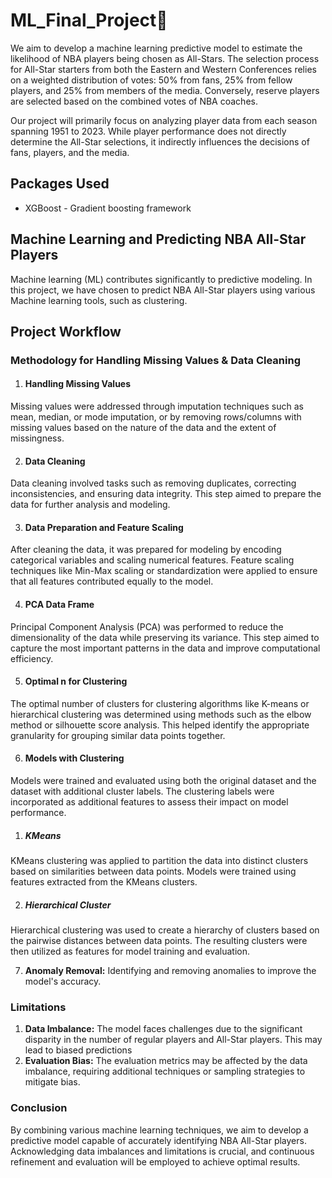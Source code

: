 # ML_Final_Project🏀


We aim to develop a machine learning predictive model to estimate the likelihood of NBA players being chosen as All-Stars. The selection process for All-Star starters from both the Eastern and Western Conferences relies on a weighted distribution of votes: 50% from fans, 25% from fellow players, and 25% from members of the media. Conversely, reserve players are selected based on the combined votes of NBA coaches.

Our project will primarily focus on analyzing player data from each season spanning 1951 to 2023. While player performance does not directly determine the All-Star selections, it indirectly influences the decisions of fans, players, and the media.

## Packages Used

* XGBoost - Gradient boosting framework



## Machine Learning and Predicting NBA All-Star Players

Machine learning (ML) contributes significantly to predictive modeling. In this project, we have chosen to predict NBA All-Star players using various Machine learning tools, such as clustering.

## Project Workflow


### Methodology for Handling Missing Values & Data Cleaning

1. #### Handling Missing Values
Missing values were addressed through imputation techniques such as mean, median, or mode imputation, or by removing rows/columns with missing values based on the nature of the data and the extent of missingness.

2. #### Data Cleaning
Data cleaning involved tasks such as removing duplicates, correcting inconsistencies, and ensuring data integrity. This step aimed to prepare the data for further analysis and modeling.

3. #### Data Preparation and Feature Scaling
After cleaning the data, it was prepared for modeling by encoding categorical variables and scaling numerical features. Feature scaling techniques like Min-Max scaling or standardization were applied to ensure that all features contributed equally to the model.

4. #### PCA Data Frame
Principal Component Analysis (PCA) was performed to reduce the dimensionality of the data while preserving its variance. This step aimed to capture the most important patterns in the data and improve computational efficiency.

5. #### Optimal n for Clustering
The optimal number of clusters for clustering algorithms like K-means or hierarchical clustering was determined using methods such as the elbow method or silhouette score analysis. This helped identify the appropriate granularity for grouping similar data points together.

6. #### Models with Clustering
Models were trained and evaluated using both the original dataset and the dataset with additional cluster labels. The clustering labels were incorporated as additional features to assess their impact on model performance.

1. ##### KMeans
KMeans clustering was applied to partition the data into distinct clusters based on similarities between data points. Models were  trained using features extracted from the KMeans clusters.

2. ##### Hierarchical Cluster
Hierarchical clustering was used to create a hierarchy of clusters based on the pairwise distances between data points. The resulting clusters were then utilized as features for model training and evaluation.


7. **Anomaly Removal:** Identifying and removing anomalies to improve the model's accuracy.

### Limitations

1. **Data Imbalance:** The model faces challenges due to the significant disparity in the number of regular players and All-Star players. This may lead to biased predictions
2. **Evaluation Bias:** The evaluation metrics may be affected by the data imbalance, requiring additional techniques or sampling strategies to mitigate bias.

### Conclusion

By combining various machine learning techniques, we aim to develop a predictive model capable of accurately identifying NBA All-Star players. Acknowledging data imbalances and limitations is crucial, and continuous refinement and evaluation will be employed to achieve optimal results.
